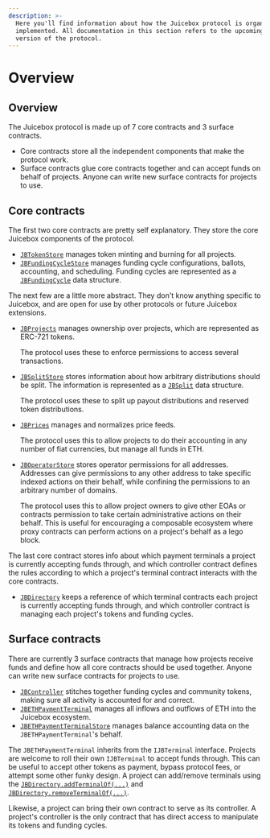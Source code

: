 ```yaml
---
description: >-
  Here you'll find information about how the Juicebox protocol is organized and
  implemented. All documentation in this section refers to the upcoming V2
  version of the protocol.
---
```


# Overview

## Overview

The Juicebox protocol is made up of 7 core contracts and 3 surface contracts.

* Core contracts store all the independent components that make the protocol work.
* Surface contracts glue core contracts together and can accept funds on behalf of projects. Anyone can write new surface contracts for projects to use.

## Core contracts

The first two core contracts are pretty self explanatory. They store the core Juicebox components of the protocol.

* [`JBTokenStore`](broken-reference) manages token minting and burning for all projects.
* [`JBFundingCycleStore`](../contracts/jbfundingcyclestore/) manages funding cycle configurations, ballots, accounting, and scheduling. Funding cycles are represented as a [`JBFundingCycle`](../data-structures/jbfundingcycle.md) data structure.

The next few are a little more abstract. They don't know anything specific to Juicebox, and are open for use by other protocols or future Juicebox extensions.

*   [`JBProjects`](../contracts/jbprojects/) manages ownership over projects, which are represented as ERC-721 tokens.

    The protocol uses these to enforce permissions to access several transactions.
*   [`JBSplitStore`](../contracts/jbsplitstore/) stores information about how arbitrary distributions should be split. The information is represented as a [`JBSplit`](../data-structures/jbsplit.md#jbsplit) data structure.

    The protocol uses these to split up payout distributions and reserved token distributions.
*   [`JBPrices`](../contracts/jbprices/) manages and normalizes price feeds.

    The protocol uses this to allow projects to do their accounting in any number of fiat currencies, but manage all funds in ETH.
*   [`JBOperatorStore`](../contracts/jboperatorstore/) stores operator permissions for all addresses. Addresses can give permissions to any other address to take specific indexed actions on their behalf, while confining the permissions to an arbitrary number of domains.

    The protocol uses this to allow project owners to give other EOAs or contracts permission to take certain administrative actions on their behalf. This is useful for encouraging a composable ecosystem where proxy contracts can perform actions on a project's behalf as a lego block.

The last core contract stores info about which payment terminals a project is currently accepting funds through, and which controller contract defines the rules according to which a project's terminal contract interacts with the core contracts.

* [`JBDirectory`](../contracts/jbdirectory/) keeps a reference of which terminal contracts each project is currently accepting funds through, and which controller contract is managing each project's tokens and funding cycles.

## Surface contracts

There are currently 3 surface contracts that manage how projects receive funds and define how all core contracts should be used together. Anyone can write new surface contracts for projects to use.

* [`JBController`](../contracts/or-controllers/jbcontroller/) stitches together funding cycles and community tokens, making sure all activity is accounted for and correct.
* [`JBETHPaymentTerminal`](../contracts/or-payment-terminals/jbethpaymentterminal/) manages all inflows and outflows of ETH into the Juicebox ecosystem.
* [`JBETHPaymentTerminalStore`](../contracts/or-payment-terminals/jbethpaymentterminalstore/) manages balance accounting data on the `JBETHPaymentTerminal`'s behalf.

The `JBETHPaymentTerminal` inherits from the `IJBTerminal` interface. Projects are welcome to roll their own `IJBTerminal` to accept funds through. This can be useful to accept other tokens as payment, bypass protocol fees, or attempt some other funky design. A project can add/remove terminals using the [`JBDirectory.addTerminalOf(...)`](../contracts/jbdirectory/write/addterminalof.md) and [`JBDirectory.removeTerminalOf(...)`](../contracts/jbdirectory/write/removeterminalof.md).

Likewise, a project can bring their own contract to serve as its controller. A project's controller is the only contract that has direct access to manipulate its tokens and funding cycles.
